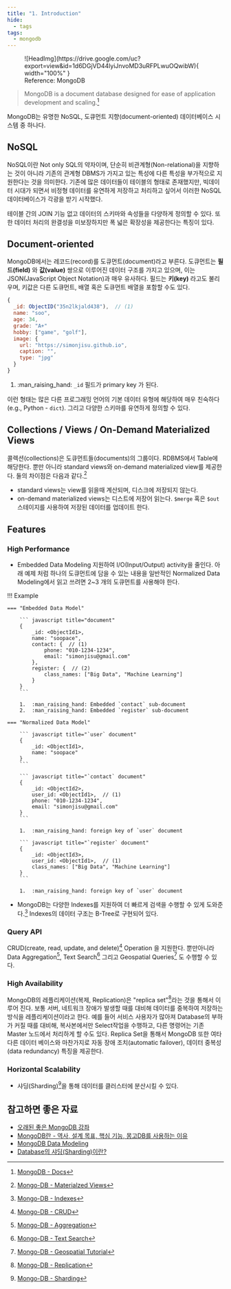 ```yaml
---
title: "1. Introduction"
hide:
  - tags
tags:
  - mongodb
---
```


<figure markdown>
  ![HeadImg](https://drive.google.com/uc?export=view&id=1d6DGjVD44lyiJnvoMD3uRFPLwuOQwibW){ width="100%" }
  <figcaption>Reference: MongoDB</figcaption>
</figure>

> MongoDB is a document database designed for ease of application development and scaling.[^1] 

[^1]: [MongoDB - Docs](https://www.mongodb.com/docs/manual/)

MongoDB는 유명한 NoSQL, 도큐먼트 지향(document-oriented) 데이터베이스 시스템 중 하나다. 

## NoSQL

NoSQL이란 Not only SQL의 약자이며, 단순히 비관계형(Non-relational)을 지향하는 것이 아니라 기존의 관계형 DBMS가 가지고 있는 특성에 다른 특성을 부가적으로 지원한다는 것을 의미한다. 기존에 많은 데이터들이 테이블의 형태로 존재했지만, 빅데이터 시대가 되면서 비정형 데이터를 유연하게 저장하고 처리하고 싶어서 이러한 NoSQL 데이터베이스가 각광을 받기 시작했다.

테이블 간의 JOIN 기능 없고 데이터의 스키마와 속성들을 다양하게 정의할 수 있다. 또한 데이터 처리의 완결성을 미보장하지만 폭 넓은 확장성을 제공한다는 특징이 있다. 

## Document-oriented

MongoDB에서는 레코드(record)를 도큐먼트(document)라고 부른다. 도큐먼트는 **필드(field)** 와 **값(value)** 쌍으로 이루어진 데이터 구조를 가지고 있으며, 이는 JSON(JavaScript Object Notation)과 매우 유사하다. 필드는 **키(key)** 라고도 불리우며, 키값은 다른 도큐먼트, 배열 혹은 도큐먼트 배열을 포함할 수도 있다.

``` javascript title="document"
{
  _id: ObjectID("35n2lkjald438"),  // (1)
  name: "soo",
  age: 34,
  grade: "A+"
  hobby: ["game", "golf"],
  image: {
    url: "https://simonjisu.github.io",
    caption: "", 
    type: "jpg"
  }
}
```

1.  :man_raising_hand: `_id` 필드가 primary key 가 된다.

이런 형태는 많은 다른 프로그래밍 언어의 기본 데이터 유형에 해당하여 매우 친숙하다(e.g., Python - `dict`). 그리고 다양한 스키마를 유연하게 정의할 수 있다.

## Collections / Views / On-Demand Materialized Views

콜렉션(collections)은 도큐먼트들(documents)의 그룹이다. RDBMS에서 Table에 해당한다. 뿐만 아니라 standard views와 on-demand materialized view를 제공한다. 둘의 차이점은 다음과 같다.[^2]

* standard views는 view를 읽을때 계산되며, 디스크에 저장되지 않는다.
* on-demand materialized views는 디스트에 저장어 읽는다. `$merge` 혹은 `$out` 스테이지를 사용하여 저장된 데이터를 업데이트 한다.

[^2]: [Mongo-DB - Materialzed Views](https://www.mongodb.com/docs/manual/core/materialized-views/)

## Features

### High Performance

* Embedded Data Modeling 지원하여 I/O(Input/Output) activity을 줄인다. 아래 예제 처럼 하나의 도큐먼트에 담을 수 있는 내용을 일반적인 Normalized Data Modeling에서 읽고 쓰려면 2~3 개의 도큐먼트를 사용해야 한다.

!!! Example

    === "Embedded Data Model"

        ``` javascript title="document"
        {
            _id: <ObjectId1>,
            name: "soopace",
            contact: {  // (1)
                phone: "010-1234-1234",
                email: "simonjisu@gmail.com"
            },
            register: {  // (2)
                class_names: ["Big Data", "Machine Learning"]
            }
        }
        ```

        1.  :man_raising_hand: Embedded `contact` sub-document
        2.  :man_raising_hand: Embedded `register` sub-document
  
    === "Normalized Data Model"

        ``` javascript title="`user` document"
        {
            _id: <ObjectId1>,
            name: "soopace"
        }
        ```

        ``` javascript title="`contact` document"
        {
            _id: <ObjectId2>,
            user_id: <ObjectId1>,  // (1)
            phone: "010-1234-1234",
            email: "simonjisu@gmail.com"
        }
        ```

        1.  :man_raising_hand: foreign key of `user` document

        ``` javascript title="`register` document"
        {
            _id: <ObjectId3>,
            user_id: <ObjectId1>,  // (1)
            class_names: ["Big Data", "Machine Learning"]
        }
        ```

        1.  :man_raising_hand: foreign key of `user` document

* MongoDB는 다양한 Indexes를 지원하여 더 빠르게 검색을 수행할 수 있게 도와준다.[^3] Indexes의 데이터 구조는 B-Tree로 구현되어 있다.

[^3]: [Mongo-DB - Indexes](https://www.mongodb.com/docs/manual/indexes/)

### Query API

CRUD(create, read, update, and delete)[^4] Operation 을 지원한다. 뿐만아니라 Data Aggregation[^5], Text Search[^6] 그리고 Geospatial Queries[^7] 도 수행할 수 있다.

[^4]: [Mongo-DB - CRUD](https://www.mongodb.com/docs/manual/crud/)
[^5]: [Mongo-DB - Aggregation](https://www.mongodb.com/docs/manual/core/aggregation-pipeline/)
[^6]: [Mongo-DB - Text Search](https://www.mongodb.com/docs/manual/text-search/)
[^7]: [Mongo-DB - Geospatial Tutorial](https://www.mongodb.com/docs/manual/tutorial/geospatial-tutorial/)

### High Availability

MongoDB의 레플리케이션(복제, Replication)은 "replica set"[^8]라는 것을 통해서 이루어 진다. 보통 서버, 네트워크 장애가 발생할 때를 대비해 데이터를 중복하여 저장하는 방식을 레플리케이션이라고 한다. 예를 들어 서비스 사용자가 많아져 Database의 부하가 커질 때를 대비해, 복사본에서만 Select작업을 수행하고, 다른 명령어는 기존 Master 노드에서 처리하게 할 수도 있다. Replica Set을 통해서 MongoDB 또한 여타 다른 데이터 베이스와 마찬가지로 자동 장애 조치(automatic failover), 데이터 중복성(data redundancy) 특징을 제공한다.

[^8]: [Mongo-DB - Replication](https://www.mongodb.com/docs/manual/replication/)

### Horizontal Scalability

* 샤딩(Sharding)[^9]을 통해 데이터를 클러스터에 분산시킬 수 있다. 

[^9]: [Mongo-DB - Sharding](https://www.mongodb.com/docs/manual/sharding/)

## 참고하면 좋은 자료

- [오래된 좋은 MongoDB 강좌](https://velopert.com/436)
- [MongoDB란 - 역사, 설계 목표, 핵심 기능, 몽고DB를 사용하는 이유](https://hoing.io/archives/1379)
- [MongoDB Data Modeling](https://hevodata.com/learn/mongodb-data-modeling/)
- [Database의 샤딩(Sharding)이란?](https://nesoy.github.io/articles/2018-05/Database-Shard)